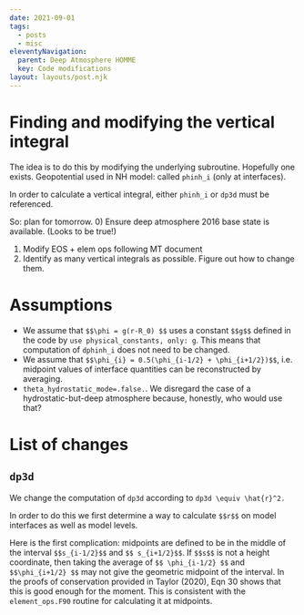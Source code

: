 ```yaml
---
date: 2021-09-01
tags:
  - posts
  - misc
eleventyNavigation:
  parent: Deep Atmosphere HOMME
  key: Code modifications
layout: layouts/post.njk
---
```


# Finding and modifying the vertical integral
The idea is to do this by modifying the underlying subroutine. Hopefully one exists.
Geopotential used in NH model: called `phinh_i` (only at interfaces). 

In order to calculate a vertical integral, either `phinh_i` or `dp3d` must be referenced.

So: plan for tomorrow. 
0) Ensure deep atmosphere 2016 base state is available.  (Looks to be true!)
1) Modify EOS + elem ops following MT document
2) Identify as many vertical integrals as possible. Figure out how to change them.


# Assumptions
* We assume that `$$\phi = g(r-R_0) $$` uses a constant `$$g$$` defined in the code by
`use physical_constants, only: g`. This means that computation of `dphinh_i` 
does not need to be changed.
* We assume that `$$\phi_{i} = 0.5(\phi_{i-1/2} + \phi_{i+1/2})$$`, i.e. midpoint values
of interface quantities can be reconstructed by averaging.
* `theta_hydrostatic_mode=.false.`. We disregard the case of a hydrostatic-but-deep atmosphere
because, honestly, who would use that?



# List of changes

## `dp3d`
We change the computation of `dp3d` according to `dp3d \equiv \hat{r}^2.`

In order to do this we first determine a way to calculate `$$r$$` on model 
interfaces as well as model levels.

Here is the first complication: midpoints are defined to be in the middle of the interval `$$s_{i-1/2}$$` and
`$$ s_{i+1/2}$$`. If `$$s$$` is not a height coordinate, then taking the average of `$$ \phi_{i-1/2} $$` and `$$\phi_{i+1/2} $$`
may not give the geometric midpoint of the interval. In the proofs of conservation
provided in Taylor (2020), Eqn 30 shows that this is good enough for the moment. This is consistent with the `element_ops.F90` routine
for calculating it at midpoints.
